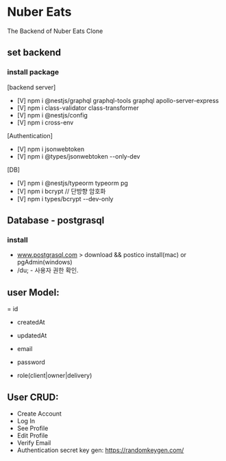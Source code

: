 # Nuber Eats

The Backend of Nuber Eats Clone

## set backend

### install package

[backend server]

- [V] npm i @nestjs/graphql graphql-tools graphql apollo-server-express
- [V] npm i class-validator class-transformer
- [V] npm i @nestjs/config
- [V] npm i cross-env

[Authentication]

- [V] npm i jsonwebtoken
- [V] npm i @types/jsonwebtoken --only-dev

[DB]

- [V] npm i @nestjs/typeorm typeorm pg
- [V] npm i bcrypt // 단방향 암호화
- [V] npm i types/bcrypt --dev-only

## Database - postgrasql

### install

- www.postgrasql.com > download && postico install(mac) or pgAdmin(windows)
- /du; - 사용자 권한 확인.

## user Model:

= id

- createdAt
- updatedAt

- email
- password
- role(client|owner|delivery)

## User CRUD:

- Create Account
- Log In
- See Profile
- Edit Profile
- Verify Email
- Authentication
  secret key gen: https://randomkeygen.com/
